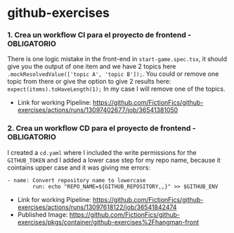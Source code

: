 # github-exercises

### 1. Crea un workflow CI para el proyecto de frontend - OBLIGATORIO

There is one logic mistake in the front-end in `start-game.spec.tsx`, it should give you the output of one item and we have 2 topics here `.mockResolvedValue(['topic A', 'topic B']);`. You could or remove one topic from there or give the option to give 2 results here: `expect(items).toHaveLength(1);` In my case I will remove one of the topics.

- Link for working Pipeline: https://github.com/FictionFics/github-exercises/actions/runs/13097402677/job/36541381050


### 2. Crea un workflow CD para el proyecto de frontend - OBLIGATORIO

I created a `cd.yaml` where I included the write permissions for the `GITHUB_TOKEN` and I added a lower case step for my repo name, because it cointains upper case and it was giving me errors:
```
- name: Convert repository name to lowercase
        run: echo "REPO_NAME=${GITHUB_REPOSITORY,,}" >> $GITHUB_ENV
```

- Link for working Pipeline: https://github.com/FictionFics/github-exercises/actions/runs/13097618122/job/36541842474
- Published Image: https://github.com/FictionFics/github-exercises/pkgs/container/github-exercises%2Fhangman-front